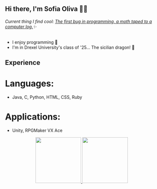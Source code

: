 ## Hi there, I'm Sofia Oliva 👋✨
###### Current thing I find cool: [The first bug in programming, a moth taped to a computer log.](https://en.wikipedia.org/wiki/Software_bug)✨

- I enjoy programming 💬
- I'm in Drexel University's class of '25... The sicilian dragon! 🐉
 ## Experience
 # **Languages**:
- Java, C, Python, HTML, CSS, Ruby
# **Applications**:
- Unity, RPGMaker VX Ace

<div align="center">
  <a href="https://github.com/SofiaOliva">
  <img height="150px" src="https://github-readme-stats.vercel.app/api?username=SofiaOliva&hide_border=false&include_all_commits=false&count_private=true&theme=tokyonight"/>
  <img height="150px" src="https://github-readme-stats.vercel.app/api/top-langs/?username=SofiaOliva&langs_count=8&theme=tokyonight&hide_border=false&include_all_commits=true&count_private=true&layout=compact"/>
</div>

